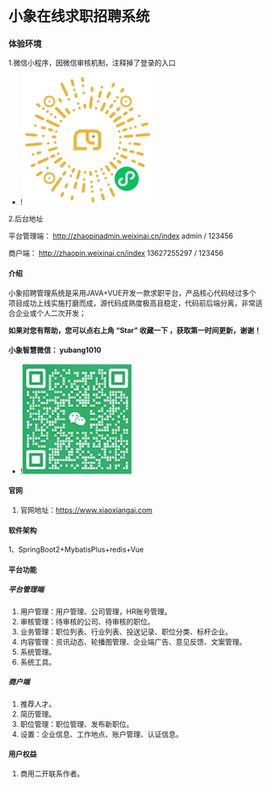 #  小象在线求职招聘系统

### 体验环境
1.微信小程序，因微信审核机制，注释掉了登录的入口

- !![输入图片说明](zhaopin.jpg)

2.后台地址

平台管理端：
http://zhaopinadmin.weixinai.cn/index   admin / 123456

商户端：
http://zhaopin.weixinai.cn/index  13627255297 / 123456

#### 介绍
小象招聘管理系统是采用JAVA+VUE开发一款求职平台，产品核心代码经过多个项目成功上线实施打磨而成，源代码成熟度极高且稳定，代码前后端分离，非常适合企业或个人二次开发；

 **如果对您有帮助，您可以点右上角 “Star” 收藏一下 ，获取第一时间更新，谢谢！** 

#### 小象智慧微信： yubang1010 
- !![输入图片说明](200.png)

#### 官网

1. 官网地址：https://www.xiaoxiangai.com

#### 软件架构

1、SpringBoot2+MybatisPlus+redis+Vue

 
#### 平台功能
##### 平台管理端

1. 用户管理：用户管理、公司管理，HR账号管理。
2. 审核管理：待审核的公司、待审核的职位。
3. 业务管理：职位列表、行业列表、投送记录、职位分类、标杆企业。
4. 内容管理：资讯动态、轮播图管理、企业端广告、意见反馈、文案管理。
5. 系统管理。
6. 系统工具。

##### 商户端
1. 推荐人才。
2. 简历管理。
3. 职位管理：职位管理、发布新职位。
4. 设置：企业信息、工作地点、账户管理、认证信息。

#### 用户权益

1. 商用二开联系作者。
